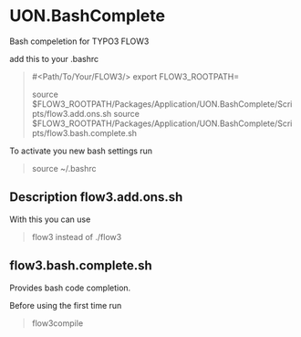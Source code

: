 UON.BashComplete
================

Bash compeletion for TYPO3 FLOW3

add this to your .bashrc
>#<Path/To/Your/FLOW3/>
>export FLOW3_ROOTPATH=
>
>source $FLOW3_ROOTPATH/Packages/Application/UON.BashComplete/Scripts/flow3.add.ons.sh
>source $FLOW3_ROOTPATH/Packages/Application/UON.BashComplete/Scripts/flow3.bash.complete.sh

To activate you new bash settings run
>source ~/.bashrc

Description
flow3.add.ons.sh
----------------
With this you can use
>flow3
instead of
>./flow3


flow3.bash.complete.sh
----------------------
Provides bash code completion.

Before using the first time run
>flow3compile

